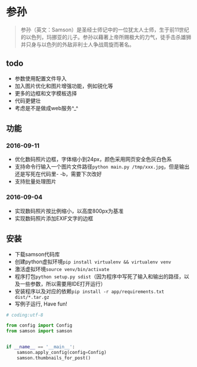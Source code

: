# 参孙

> 参孙（英文：Samson）是圣经士师记中的一位犹太人士师，生于前11世纪的以色列，玛挪亚的儿子。参孙以藉著上帝所赐极大的力气，徒手击杀雄狮并只身与以色列的外敌非利士人争战周旋而著名。

## todo

* 参数使用配置文件导入
* 加入图片优化和图片增强功能，例如锐化等
* 更多的边框和文字模板选择
* 代码更健壮
* 考虑是不是做成web服务^_^

## 功能

### 2016-09-11

* 优化数码照片边框，字体缩小到24px，颜色采用网页安全色灰白色系
* 支持命令行输入一个图片文件路径`python main.py /tmp/xxx.jpg`，但是输出还是写死在代码里- -b，需要下次改好
* 支持批量处理图片

### 2016-09-04

* 实现数码照片按比例缩小，以高度800px为基准
* 实现数码照片添加EXIF文字的边框

## 安装

* 下载samson代码库
* 创建python虚拟环境`pip install virtualenv && virtualenv venv`
* 激活虚拟环境`source venv/bin/activate`
* 程序打包`python setup.py sdist`（因为程序中写死了输入和输出的路径，以及一些参数，所以需要用IDE打开运行）
* 安装程序以及对应的依赖`pip install -r app/requirements.txt dist/*.tar.gz`
* 写例子运行, Have fun!

```python
# coding:utf-8

from config import Config
from samson import samson


if __name__ == '__main__':
    samson.apply_config(config=Config)
    samson.thumbnails_for_post()

```

